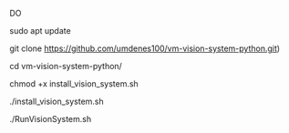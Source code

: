 DO 

sudo apt update

git clone https://github.com/umdenes100/vm-vision-system-python.git)

cd vm-vision-system-python/

chmod +x install_vision_system.sh

./install_vision_system.sh

./RunVisionSystem.sh
